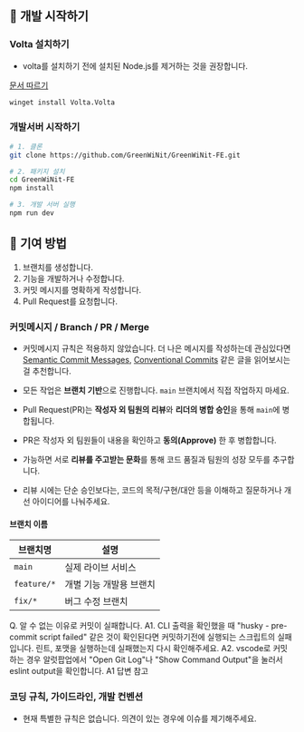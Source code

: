## 🚀 개발 시작하기

### Volta 설치하기

- volta를 설치하기 전에 설치된 Node.js를 제거하는 것을 권장합니다.

[문서 따르기](https://docs.volta.sh/guide/getting-started#windows-installation)

```bash
winget install Volta.Volta
```

### 개발서버 시작하기

```bash
# 1. 클론
git clone https://github.com/GreenWiNit/GreenWiNit-FE.git

# 2. 패키지 설치
cd GreenWiNit-FE
npm install

# 3. 개발 서버 실행
npm run dev
```

## 🤝 기여 방법

1. 브랜치를 생성합니다.
2. 기능을 개발하거나 수정합니다.
3. 커밋 메시지를 명확하게 작성합니다.
4. Pull Request를 요청합니다.

### 커밋메시지 / Branch / PR / Merge

- 커밋메시지 규칙은 적용하지 않았습니다. 더 나은 메시지를 작성하는데 관심있다면 [Semantic Commit Messages](https://gist.github.com/joshbuchea/6f47e86d2510bce28f8e7f42ae84c716), [Conventional Commits](https://www.conventionalcommits.org/ko) 같은 글을 읽어보시는 걸 추천합니다.

- 모든 작업은 **브랜치 기반**으로 진행합니다. `main` 브랜치에서 직접 작업하지 마세요.
- Pull Request(PR)는 **작성자 외 팀원의 리뷰**와 **리더의 병합 승인**을 통해 `main`에 병합됩니다.
- PR은 작성자 외 팀원들이 내용을 확인하고 **동의(Approve)** 한 후 병합합니다.
- 가능하면 서로 **리뷰를 주고받는 문화**를 통해 코드 품질과 팀원의 성장 모두를 추구합니다.
- 리뷰 시에는 단순 승인보다는, 코드의 목적/구현/대안 등을 이해하고 질문하거나 개선 아이디어를 나눠주세요.

#### 브랜치 이름

| 브랜치명    | 설명                    |
| ----------- | ----------------------- |
| `main`      | 실제 라이브 서비스      |
| `feature/*` | 개별 기능 개발용 브랜치 |
| `fix/*`     | 버그 수정 브랜치        |

Q. 알 수 없는 이유로 커밋이 실패합니다.
A1. CLI 출력을 확인했을 때 "husky - pre-commit script failed" 같은 것이 확인된다면 커밋하기전에 실행되는 스크립트의 실패입니다.
린트, 포맷을 실행하는데 실패했는지 다시 확인해주세요.
A2. vscode로 커밋하는 경우 알럿팝업에서 "Open Git Log"나 "Show Command Output"을 눌러서 eslint output을 확인합니다. A1 답변 참고

### 코딩 규칙, 가이드라인, 개발 컨벤션

- 현재 특별한 규칙은 없습니다. 의견이 있는 경우에 이슈를 제기해주세요.
